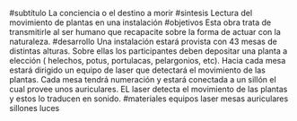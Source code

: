 
#subtítulo
La conciencia o el destino a morir
#sintesis
Lectura del movimiento de plantas en una instalación
#objetivos
Esta obra trata de transmitirle al ser humano que recapacite sobre la forma de actuar con la naturaleza.
#desarrollo
Una instalación estará provista con 43 mesas de distintas alturas. Sobre ellas los participantes deben depositar una planta a elección ( helechos, potus, portulacas, pelargonios, etc). Hacia cada mesa estará dirigido un equipo de laser que detectará el movimiento de las plantas. Cada mesa tendrá numeración y estará conectada a un sillón el cual provee unos auriculares. EL laser detecta el movimiento de las plantas y estos lo traducen en sonido.
#materiales
equipos laser
mesas
auriculares
sillones
luces
